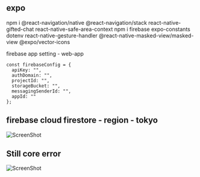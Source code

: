 ## expo

npm i @react-navigation/native @react-navigation/stack react-native-gifted-chat react-native-safe-area-context
npm i firebase expo-constants dotenv react-native-gesture-handler @react-native-masked-view/masked-view @expo/vector-icons

firebase app setting - web-app

```
const firebaseConfig = {
  apiKey: "",
  authDomain: "",
  projectId: "",
  storageBucket: "",
  messagingSenderId: "",
  appId: ""
};
```

## firebase cloud firestore - region - tokyo

![ScreenShot](https://raw.github.com/huybinhvn/chat-firebase/main/assets/Screenshot_1.png)

## Still core error

![ScreenShot](https://raw.github.com/huybinhvn/chat-firebase/main/assets/Screenshot_2.png)
